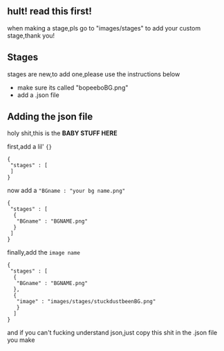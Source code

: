 ## hult! read this first!

when making a stage,pls go to "images/stages" to add your custom stage,thank you!

## Stages

stages are new,to add one,please use the instructions below

* make sure its called "bopeeboBG.png"
* add a .json file

## Adding the json file

holy shit,this is the **BABY STUFF HERE**

first,add a lil' `{}`
```
{
 "stages" : [
 ]
}
```
now add a `"BGname : "your bg name.png"`
```
{
 "stages" : [
  {
   "BGname" : "BGNAME.png"
  }
 ]
}
```
finally,add the `image name`
```
{
 "stages" : [
  {
   "BGname" : "BGNAME.png"
  },
  {
   "image" : "images/stages/stuckdustbeenBG.png"
   }
  ]
}
```
and if you can't fucking understand json,just copy this shit in the .json file you make

